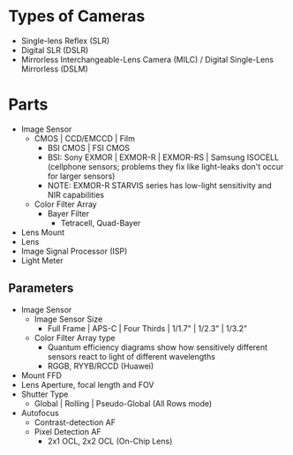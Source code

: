 # Types of Cameras
- Single-lens Reflex (SLR)
- Digital SLR (DSLR)
- Mirrorless Interchangeable-Lens Camera (MILC) / Digital Single-Lens Mirrorless (DSLM)

# Parts
- Image Sensor
	- CMOS | CCD/EMCCD | Film
		- BSI CMOS | FSI CMOS
		- BSI: Sony EXMOR | EXMOR-R | EXMOR-RS | Samsung ISOCELL (cellphone sensors; problems they fix like light-leaks don't occur for larger sensors)
		- NOTE: EXMOR-R STARVIS series has low-light sensitivity and NIR capabilities
	- Color Filter Array
		- Bayer Filter
			- Tetracell, Quad-Bayer
- Lens Mount
- Lens
- Image Signal Processor (ISP)
- Light Meter

## Parameters
- Image Sensor
	- Image Sensor Size
		- Full Frame | APS-C | Four Thirds | 1/1.7" | 1/2.3" | 1/3.2"
	- Color Filter Array type
		- Quantum efficiency diagrams show how sensitively different sensors react to light of different wavelengths
		- RGGB, RYYB/RCCD (Huawei)
- Mount FFD
- Lens Aperture, focal length and FOV
- Shutter Type
	- Global | Rolling | Pseudo-Global (All Rows mode)
- Autofocus
	- Contrast-detection AF
	- Pixel Detection AF
		- 2x1 OCL, 2x2 OCL (On-Chip Lens)